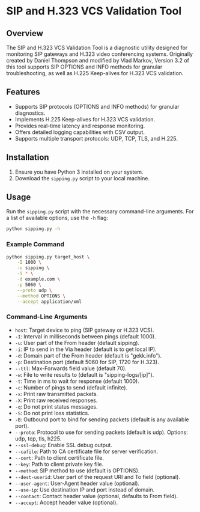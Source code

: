 # SIP and H.323 VCS Validation Tool

## Overview

The SIP and H.323 VCS Validation Tool is a diagnostic utility designed for monitoring SIP gateways and H.323 video conferencing systems. Originally created by Daniel Thompson and modified by Vlad Markov, Version 3.2 of this tool supports SIP OPTIONS and INFO methods for granular troubleshooting, as well as H.225 Keep-alives for H.323 VCS validation.

## Features

- Supports SIP protocols (OPTIONS and INFO methods) for granular diagnostics.
- Implements H.225 Keep-alives for H.323 VCS validation.
- Provides real-time latency and response monitoring.
- Offers detailed logging capabilities with CSV output.
- Supports multiple transport protocols: UDP, TCP, TLS, and H.225.

## Installation

1. Ensure you have Python 3 installed on your system.
2. Download the `sipping.py` script to your local machine.

## Usage

Run the `sipping.py` script with the necessary command-line arguments. For a list of available options, use the `-h` flag:

```bash
python sipping.py -h
```

### Example Command

```bash
python sipping.py target_host \
    -I 1000 \
    -u sipping \
    -i * \
    -d example.com \
    -p 5060 \
    --proto udp \
    --method OPTIONS \
    --accept application/xml
```

### Command-Line Arguments

- `host`: Target device to ping (SIP gateway or H.323 VCS).
- `-I`: Interval in milliseconds between pings (default 1000).
- `-u`: User part of the From header (default sipping).
- `-i`: IP to send in the Via header (default is to get local IP).
- `-d`: Domain part of the From header (default is "gekk.info").
- `-p`: Destination port (default 5060 for SIP, 1720 for H.323).
- `--ttl`: Max-Forwards field value (default 70).
- `-w`: File to write results to (default is "sipping-logs/[ip]").
- `-t`: Time in ms to wait for response (default 1000).
- `-c`: Number of pings to send (default infinite).
- `-x`: Print raw transmitted packets.
- `-X`: Print raw received responses.
- `-q`: Do not print status messages.
- `-S`: Do not print loss statistics.
- `-B`: Outbound port to bind for sending packets (default is any available port).
- `--proto`: Protocol to use for sending packets (default is udp). Options: udp, tcp, tls, h225.
- `--ssl-debug`: Enable SSL debug output.
- `--cafile`: Path to CA certificate file for server verification.
- `--cert`: Path to client certificate file.
- `--key`: Path to client private key file.
- `--method`: SIP method to use (default is OPTIONS).
- `--dest-userid`: User part of the request URI and To field (optional).
- `--user-agent`: User-Agent header value (optional).
- `--use-ip`: Use destination IP and port instead of domain.
- `--contact`: Contact header value (optional, defaults to From field).
- `--accept`: Accept header value (optional).
